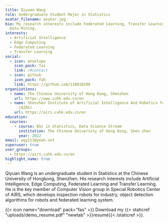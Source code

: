 ```yaml
---
title: Qiyuan Wang
role: Undergraduate Student Major in Statistics
avatar_filename: avatar.jpg
bio: My research interests include Federated Learning, Transfer Learning and
  Data Mining.
interests:
  - Artificial Intelligence
  - Edge Computing
  - Federated Learning
  - Transfer Learning
social:
  - icon: envelope
    icon_pack: fas
    link: /#contact
  - icon: github
    icon_pack: fab
    link: https://github.com/118010298
organizations:
  - name: The Chinese University of Hong Kong, Shenzhen
    url: https://www.cuhk.edu.cn/en
  - name: Shenzhen Institute of Artificial Intelligence And Robotics for Society
      (AIRS)
    url: https://airs.cuhk.edu.cn/en
education:
  courses:
    - course: BSc in Statistics, Data Science Stream
      institution: The Chinese University of Hong Kong, Shen zhen
      year: 2022
email: wqy213@yeah.net
superuser: true
user_groups:
  - https://airs.cuhk.edu.cn/en
highlight_name: true
---
```

Qiyuan Wang is an undergraduate student in Statistics at the Chinese University of Hongkong, Shenzhen. His research interests include Artificial Intelligence, Edge Computing, Federated Learning and Transfer Learning. He is the key member of Computer Vision group in Special Robotics Center of AIRS, which develops inspection robots for industry, object detection algorithms for robots and federated learning system.



{{< icon name="download" pack="fas" >}} Download my {{< staticref "uploads/demo_resume.pdf" "newtab" >}}resumé{{< /staticref >}}.
